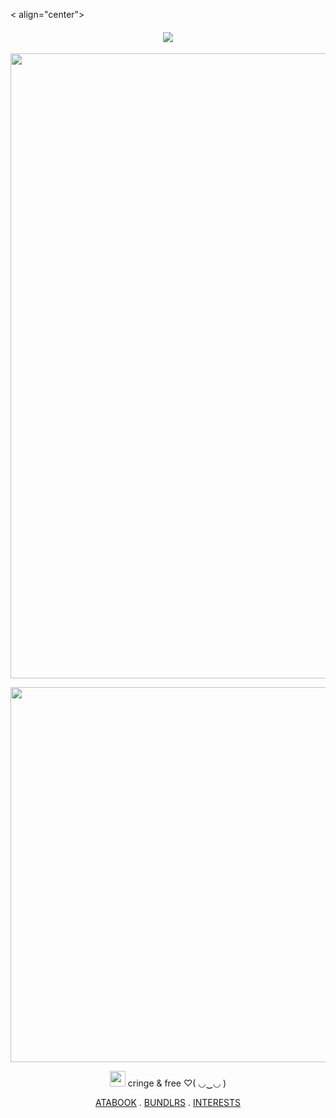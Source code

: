 < align="center">
<h4 align="center"
 
![](https://komarev.com/ghpvc/?username=thedesires&label=𐙚+faggots+++&color=blue)

 </h4>
<p align="center">
 <img width="1000" src="https://i.imgur.com/SHIShem.jpeg"
 </p>
 <p align="center"> 
 <img width="600" src="https://64.media.tumblr.com/53db0a2bbab91e13cd549a60455a9877/4f7dfb36276881c0-b8/s400x600/c658c6e2e88354aab81541f439fc810c3ea5ca85.gifv"
 </p>
 
  <p align="center">
 <img width="25" src="https://64.media.tumblr.com/6ce0898caba9e05e492d5ec4be29d27d/a324df92b7afeba1-ea/s75x75_c1/276e87e823ea1e4065f03b26959f298e11abc490.gifv"
 </p>
 cringe & free ♡( ◡‿◡ )
 </p>
  <p align="center"> 
<a href="https://thedesires.atabook.org/">ATABOOK</a> . <a href="https://bundlrs.cc/makotoyuki">BUNDLRS</a> . <a href="https://listography.com/raidante">INTERESTS</a>

